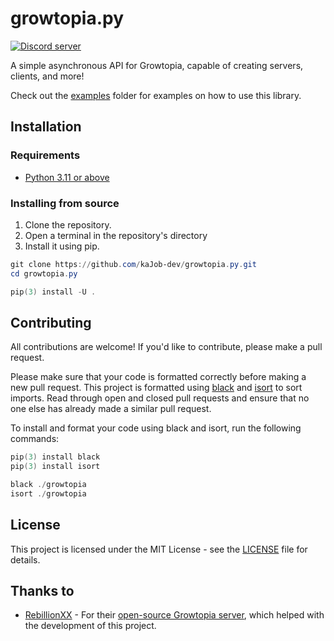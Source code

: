 # growtopia.py

[![Discord server](https://discord.com/api/guilds/1009905646897999913/embed.png)](https://discord.gg/3RYSVwBCQC)

A simple asynchronous API for Growtopia, capable of creating servers, clients, and more!

Check out the [examples](examples) folder for examples on how to use this library.

## Installation

### Requirements

- [Python 3.11 or above](https://www.python.org/downloads/)

### Installing from source

1. Clone the repository.
2. Open a terminal in the repository's directory
3. Install it using pip.

```powershell
git clone https://github.com/kaJob-dev/growtopia.py.git
cd growtopia.py

pip(3) install -U .
```

## Contributing

All contributions are welcome! If you'd like to contribute, please make a pull request.

Please make sure that your code is formatted correctly before making a new pull request. This project is formatted using [black](https://black.readthedocs.io/en/stable/) and [isort](https://pycqa.github.io/isort/) to sort imports. Read through open and closed pull requests and ensure that no one else has already made a similar pull request.

To install and format your code using black and isort, run the following commands:

```powershell
pip(3) install black
pip(3) install isort
```

```powershell
black ./growtopia
isort ./growtopia
```

## License

This project is licensed under the MIT License - see the [LICENSE](LICENSE) file for details.

## Thanks to

- [RebillionXX](https://github.com/RebillionXX) - For their [open-source Growtopia server](https://github.com/RebillionXX/GrowtopiaServer), which helped with the development of this project.
